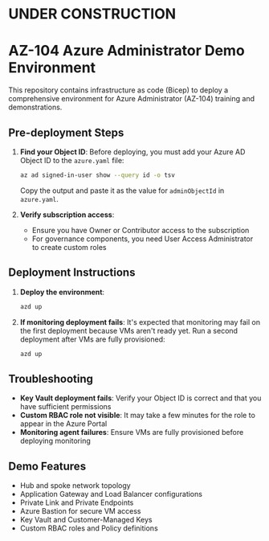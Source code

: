 # UNDER CONSTRUCTION
# AZ-104 Azure Administrator Demo Environment

This repository contains infrastructure as code (Bicep) to deploy a comprehensive environment for Azure Administrator (AZ-104) training and demonstrations.

## Pre-deployment Steps

1. **Find your Object ID**:
   Before deploying, you must add your Azure AD Object ID to the `azure.yaml` file:
   
   ```bash
   az ad signed-in-user show --query id -o tsv
   ```
   
   Copy the output and paste it as the value for `adminObjectId` in `azure.yaml`.

2. **Verify subscription access**:
   - Ensure you have Owner or Contributor access to the subscription
   - For governance components, you need User Access Administrator to create custom roles

## Deployment Instructions

1. **Deploy the environment**:
   ```bash
   azd up
   ```
   
2. **If monitoring deployment fails**:
   It's expected that monitoring may fail on the first deployment because VMs aren't ready yet.
   Run a second deployment after VMs are fully provisioned:
   ```bash
   azd up
   ```

## Troubleshooting

- **Key Vault deployment fails**: Verify your Object ID is correct and that you have sufficient permissions
- **Custom RBAC role not visible**: It may take a few minutes for the role to appear in the Azure Portal
- **Monitoring agent failures**: Ensure VMs are fully provisioned before deploying monitoring

## Demo Features

- Hub and spoke network topology
- Application Gateway and Load Balancer configurations
- Private Link and Private Endpoints
- Azure Bastion for secure VM access
- Key Vault and Customer-Managed Keys
- Custom RBAC roles and Policy definitions

